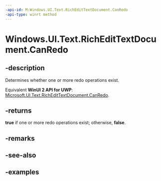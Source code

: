 ```yaml
---
-api-id: M:Windows.UI.Text.RichEditTextDocument.CanRedo
-api-type: winrt method
---
```


<!-- Method syntax.
public bool RichEditTextDocument.CanRedo()
-->

# Windows.UI.Text.RichEditTextDocument.CanRedo


## -description

Determines whether one or more redo operations exist.

Equivalent **WinUI 2 API for UWP**: [Microsoft.UI.Text.RichEditTextDocument.CanRedo](/windows/winui/api/microsoft.ui.text.richedittextdocument.canredo).

## -returns

**true** if one or more redo operations exist; otherwise, **false**.

## -remarks

## -see-also

## -examples

